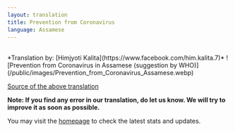 ```yaml
---
layout: translation
title: Prevention from Coronavirus
language: Assamese
---
```


<br>
*Translation by: [Himjyoti Kalita](https://www.facebook.com/him.kalita.7)*
![Prevention from Coronavirus in Assamese (suggestion by WHO)](/public/images/Prevention_from_Coronavirus_Assamese.webp)

[Source of the above translation](https://www.who.int/emergencies/diseases/novel-coronavirus-2019/advice-for-public)

**Note: If you find any error in our translation, do let us know. We will try to improve it as soon as possible.**

You may visit the [homepage](/) to check the latest stats and updates.
